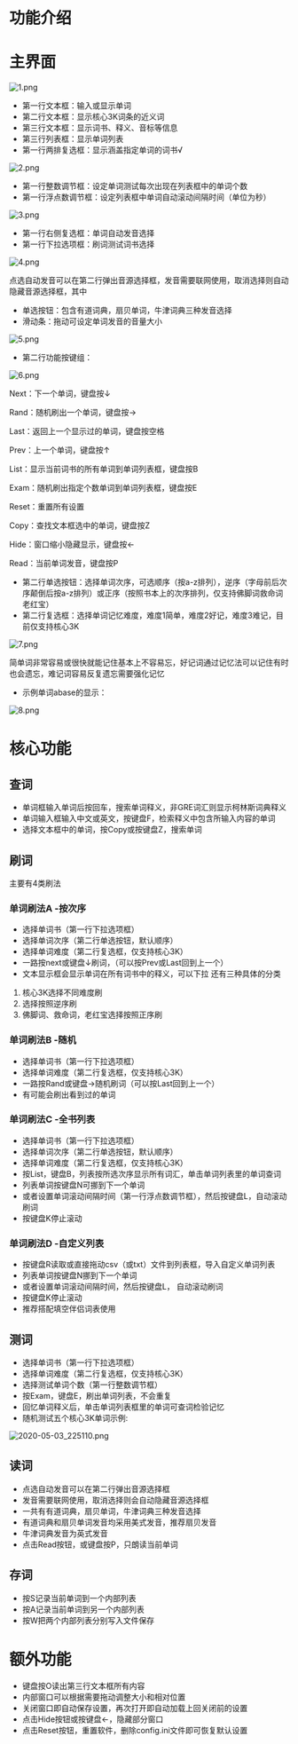 # 功能介绍
# 主界面
![1.png](https://i.loli.net/2020/04/04/RdgEIpnfvxMCUOq.png)
* 第一行文本框：输入或显示单词
* 第二行文本框：显示核心3K词条的近义词
* 第三行文本框：显示词书、释义、音标等信息
* 第三行列表框：显示单词列表
* 第一行两排复选框：显示涵盖指定单词的词书√

![2.png](https://i.loli.net/2020/04/04/k8OTHrczx4t1YnC.png)
* 第一行整数调节框：设定单词测试每次出现在列表框中的单词个数
* 第一行浮点数调节框：设定列表框中单词自动滚动间隔时间（单位为秒）

![3.png](https://i.loli.net/2020/04/04/zqnEUS3vJWegLCR.png)
* 第一行右侧复选框：单词自动发音选择
* 第一行下拉选项框：刷词测试词书选择

![4.png](https://i.loli.net/2020/04/04/Nl8U75byvZLYRIn.png)

点选自动发音可以在第二行弹出音源选择框，发音需要联网使用，取消选择则自动隐藏音源选择框，其中
* 单选按钮：包含有道词典，扇贝单词，牛津词典三种发音选择
* 滑动条：拖动可设定单词发音的音量大小

![5.png](https://i.loli.net/2020/04/04/Cj6Rx4DpztrdkJc.png)
* 第二行功能按键组：

![6.png](https://i.loli.net/2020/04/04/R8a6ILX5zlpSGeq.png)

Next：下一个单词，键盘按↓

Rand：随机刷出一个单词，键盘按→

Last：返回上一个显示过的单词，键盘按空格

Prev：上一个单词，键盘按↑

List：显示当前词书的所有单词到单词列表框，键盘按B

Exam：随机刷出指定个数单词到单词列表框，键盘按E

Reset：重置所有设置

Copy：查找文本框选中的单词，键盘按Z

Hide：窗口缩小隐藏显示，键盘按←

Read：当前单词发音，键盘按P
 
* 第二行单选按钮：选择单词次序，可选顺序（按a-z排列），逆序（字母前后次序颠倒后按a-z排列）或正序（按照书本上的次序排列，仅支持佛脚词救命词老红宝）
* 第二行复选框：选择单词记忆难度，难度1简单，难度2好记，难度3难记，目前仅支持核心3K

![7.png](https://i.loli.net/2020/04/04/MO9KrweEjniJaBz.png)

简单词非常容易或很快就能记住基本上不容易忘，好记词通过记忆法可以记住有时也会遗忘，难记词容易反复遗忘需要强化记忆

* 示例单词abase的显示：

![8.png](https://i.loli.net/2020/05/02/zRrQGu6EXebW92c.png)

# 核心功能
## 查词
* 单词框输入单词后按回车，搜索单词释义，非GRE词汇则显示柯林斯词典释义
* 单词输入框输入中文或英文，按键盘F，检索释义中包含所输入内容的单词
* 选择文本框中的单词，按Copy或按键盘Z，搜索单词

## 刷词
主要有4类刷法
### 单词刷法A -按次序
* 选择单词书（第一行下拉选项框）
* 选择单词次序（第二行单选按钮，默认顺序）
* 选择单词难度（第二行复选框，仅支持核心3K）
* 一路按next或键盘↓刷词，（可以按Prev或Last回到上一个）
* 文本显示框会显示单词在所有词书中的释义，可以下拉
还有三种具体的分类
1. 核心3K选择不同难度刷
2. 选择按照逆序刷
3. 佛脚词、救命词，老红宝选择按照正序刷

### 单词刷法B -随机
* 选择单词书（第一行下拉选项框）
* 选择单词难度（第二行复选框，仅支持核心3K）
* 一路按Rand或键盘→随机刷词（可以按Last回到上一个）
* 有可能会刷出看到过的单词
 
### 单词刷法C -全书列表
* 选择单词书（第一行下拉选项框）
* 选择单词次序（第二行单选按钮，默认顺序）
* 选择单词难度（第二行复选框，仅支持核心3K）
* 按List，键盘B，列表按所选次序显示所有词汇，单击单词列表里的单词查词
* 列表单词按键盘N可挪到下一个单词
* 或者设置单词滚动间隔时间（第一行浮点数调节框），然后按键盘L，自动滚动刷词
* 按键盘K停止滚动

### 单词刷法D -自定义列表
* 按键盘R读取或直接拖动csv（或txt）文件到列表框，导入自定义单词列表
* 列表单词按键盘N挪到下一个单词
* 或者设置单词滚动间隔时间，然后按键盘L， 自动滚动刷词
* 按键盘K停止滚动
* 推荐搭配填空伴侣词表使用

## 测词

* 选择单词书（第一行下拉选项框）
* 选择单词难度（第二行复选框，仅支持核心3K）
* 选择测试单词个数（第一行整数调节框） 
* 按Exam，键盘E，刷出单词列表，不会重复
* 回忆单词释义后，单击单词列表框里的单词可查词检验记忆
* 随机测试五个核心3K单词示例:

![2020-05-03_225110.png](https://i.loli.net/2020/05/03/4misaovl3Tf6FQZ.png)

## 读词

* 点选自动发音可以在第二行弹出音源选择框
* 发音需要联网使用，取消选择则会自动隐藏音源选择框
* 一共有有道词典，扇贝单词，牛津词典三种发音选择
* 有道词典和扇贝单词发音均采用美式发音，推荐扇贝发音
* 牛津词典发音为英式发音
* 点击Read按钮，或键盘按P，只朗读当前单词

## 存词

* 按S记录当前单词到一个内部列表
* 按A记录当前单词到另一个内部列表
* 按W把两个内部列表分别写入文件保存

# 额外功能

* 键盘按O读出第三行文本框所有内容
* 内部窗口可以根据需要拖动调整大小和相对位置
* 关闭窗口即自动保存设置，再次打开即自动加载上回关闭前的设置
* 点击Hide按钮或按键盘←，隐藏部分窗口 
* 点击Reset按钮，重置软件，删除config.ini文件即可恢复默认设置
